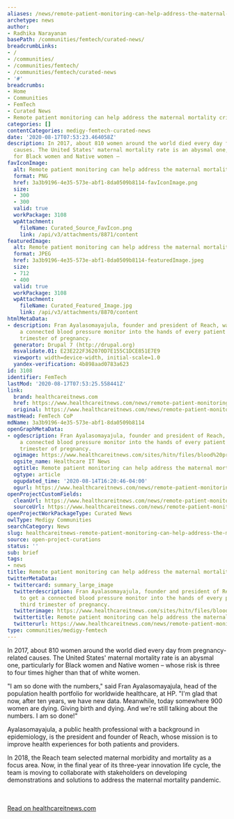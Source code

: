 ```yaml
---
aliases: /news/remote-patient-monitoring-can-help-address-the-maternal-mortality-crisis
archetype: news
author:
- Radhika Narayanan
basePath: /communities/femtech/curated-news/
breadcrumbLinks:
- /
- /communities/
- /communities/femtech/
- /communities/femtech/curated-news
- '#'
breadcrumbs:
- Home
- Communities
- FemTech
- Curated News
- Remote patient monitoring can help address the maternal mortality crisis
categories: []
contentCategories: medigy-femtech-curated-news
date: '2020-08-17T07:53:23.464058Z'
description: In 2017, about 810 women around the world died every day from pregnancy-related
  causes. The United States' maternal mortality rate is an abysmal one, particularly
  for Black women and Native women –
favIconImage:
  alt: Remote patient monitoring can help address the maternal mortality crisis
  format: PNG
  href: 3a3b9196-4e35-573e-abf1-8da0509b8114-favIconImage.png
  size:
  - 300
  - 300
  valid: true
  workPackage: 3108
  wpAttachment:
    fileName: Curated_Source_FavIcon.png
    link: /api/v3/attachments/8871/content
featuredImage:
  alt: Remote patient monitoring can help address the maternal mortality crisis
  format: JPEG
  href: 3a3b9196-4e35-573e-abf1-8da0509b8114-featuredImage.jpeg
  size:
  - 712
  - 400
  valid: true
  workPackage: 3108
  wpAttachment:
    fileName: Curated_Featured_Image.jpg
    link: /api/v3/attachments/8870/content
htmlMetaData:
- description: Fran Ayalasomayajula, founder and president of Reach, wants to get
    a connected blood pressure monitor into the hands of every patient in their third
    trimester of pregnancy.
  generator: Drupal 7 (http://drupal.org)
  msvalidate.01: E23E222F362070D7E155C1DCE851E7E9
  viewport: width=device-width, initial-scale=1.0
  yandex-verification: 4b898aad0783a623
id: 3108
identifier: FemTech
lastMod: '2020-08-17T07:53:25.558441Z'
link:
  brand: healthcareitnews.com
  href: https://www.healthcareitnews.com/news/remote-patient-monitoring-can-help-address-maternal-mortality-crisis
  original: https://www.healthcareitnews.com/news/remote-patient-monitoring-can-help-address-maternal-mortality-crisis
mastHead: FemTech CoP
mdName: 3a3b9196-4e35-573e-abf1-8da0509b8114
openGraphMetaData:
- ogdescription: Fran Ayalasomayajula, founder and president of Reach, wants to get
    a connected blood pressure monitor into the hands of every patient in their third
    trimester of pregnancy.
  ogimage: https://www.healthcareitnews.com/sites/hitn/files/blood%20pressure.jpg
  ogsite_name: Healthcare IT News
  ogtitle: Remote patient monitoring can help address the maternal mortality crisis
  ogtype: article
  ogupdated_time: '2020-08-14T16:20:46-04:00'
  ogurl: https://www.healthcareitnews.com/news/remote-patient-monitoring-can-help-address-maternal-mortality-crisis
openProjectCustomFields:
  cleanUrl: https://www.healthcareitnews.com/news/remote-patient-monitoring-can-help-address-maternal-mortality-crisis
  sourceUrl: https://www.healthcareitnews.com/news/remote-patient-monitoring-can-help-address-maternal-mortality-crisis
openProjectWorkPackageType: Curated News
owlType: Medigy Communities
searchCategory: News
slug: healthcareitnews-remote-patient-monitoring-can-help-address-the-maternal-mortality-crisis
source: open-project-curations
status: ''
sub: brief
tags:
- news
title: Remote patient monitoring can help address the maternal mortality crisis
twitterMetaData:
- twittercard: summary_large_image
  twitterdescription: Fran Ayalasomayajula, founder and president of Reach, wants
    to get a connected blood pressure monitor into the hands of every patient in their
    third trimester of pregnancy.
  twitterimage: https://www.healthcareitnews.com/sites/hitn/files/blood%20pressure.jpg
  twittertitle: Remote patient monitoring can help address the maternal mortality
  twitterurl: https://www.healthcareitnews.com/news/remote-patient-monitoring-can-help-address-maternal-mortality-crisis
type: communities/medigy-femtech
---
```


In 2017, about 810 women around the world died every day from pregnancy-related causes. The United States' maternal mortality rate is an abysmal one, particularly for Black women and Native women – whose risk is three to four times higher than that of white women.

"I am so done with the numbers," said Fran Ayalasomayajula, head of the population health portfolio for worldwide healthcare, at HP. "I'm glad that now, after ten years, we have new data. Meanwhile, today somewhere 900 women are dying. Giving birth and dying. And we're still talking about the numbers. I am so done!"

Ayalasomayajula, a public health professional with a background in epidemiology, is the president and founder of Reach, whose mission is to improve health experiences for both patients and providers. 

In 2018, the Reach team selected maternal morbidity and mortality as a focus area. Now, in the final year of its three-year innovation life cycle, the team is moving to collaborate with stakeholders on developing demonstrations and solutions to address the maternal mortality pandemic.

<br><br><a target="_blank" href=https://www.healthcareitnews.com/news/remote-patient-monitoring-can-help-address-maternal-mortality-crisis>Read on healthcareitnews.com</a>